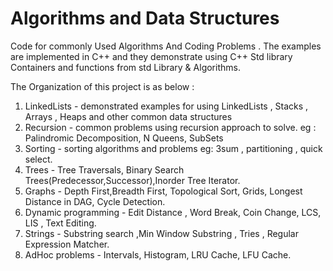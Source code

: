 # Algorithms and Data Structures
Code for commonly Used Algorithms And Coding Problems . The examples are
implemented in C++ and they demonstrate using C++ Std library Containers and 
functions from std Library & Algorithms.

The Organization of this project is as below :

1. LinkedLists - demonstrated examples for using LinkedLists , Stacks , Arrays , Heaps and other common data structures
2. Recursion   - common problems using recursion approach to solve. eg : Palindromic Decomposition, N Queens, SubSets
3. Sorting     - sorting algorithms and problems eg: 3sum , partitioning , quick select.
4. Trees       - Tree Traversals, Binary Search Trees(Predecessor,Successor),Inorder Tree Iterator.
5. Graphs      - Depth First,Breadth First, Topological Sort, Grids, Longest Distance in DAG, Cycle Detection.
6. Dynamic programming -  Edit Distance , Word Break, Coin Change, LCS, LIS , Text Editing. 
7. Strings     - Substring search ,Min Window Substring , Tries , Regular Expression Matcher. 
8. AdHoc problems - Intervals, Histogram, LRU Cache, LFU Cache.


